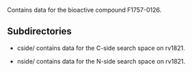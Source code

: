 Contains data for the bioactive compound F1757-0126.

## Subdirectories

- cside/ contains data for the C-side search space on rv1821.

- nside/ contains data for the N-side search space on rv1821.

